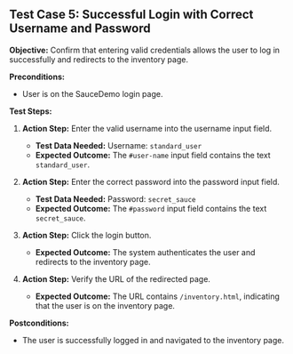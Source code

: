 ## Test Case 5: Successful Login with Correct Username and Password

**Objective:** Confirm that entering valid credentials allows the user to log in successfully and redirects to the inventory page.

**Preconditions:**

- User is on the SauceDemo login page.

**Test Steps:**

1. **Action Step:** Enter the valid username into the username input field.

   - **Test Data Needed:** Username: `standard_user`
   - **Expected Outcome:** The `#user-name` input field contains the text `standard_user`.

2. **Action Step:** Enter the correct password into the password input field.

   - **Test Data Needed:** Password: `secret_sauce`
   - **Expected Outcome:** The `#password` input field contains the text `secret_sauce`.

3. **Action Step:** Click the login button.

   - **Expected Outcome:** The system authenticates the user and redirects to the inventory page.

4. **Action Step:** Verify the URL of the redirected page.
   - **Expected Outcome:** The URL contains `/inventory.html`, indicating that the user is on the inventory page.

**Postconditions:**

- The user is successfully logged in and navigated to the inventory page.
